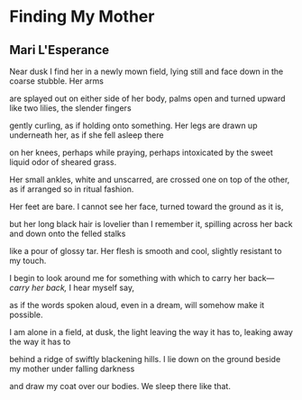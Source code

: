 # Finding My Mother
## Mari L'Esperance
Near dusk I find her in a newly mown field, lying still
and face down in the coarse stubble. Her arms

are splayed out on either side of her body, palms open
and turned upward like two lilies, the slender fingers

gently curling, as if holding onto something. Her legs
are drawn up underneath her, as if she fell asleep there

on her knees, perhaps while praying, perhaps intoxicated
by the sweet liquid odor of sheared grass.

Her small ankles, white and unscarred, are crossed
one on top of the other, as if arranged so in ritual fashion.

Her feet are bare. I cannot see her face, turned
toward the ground as it is,

but her long black hair is lovelier than I remember it,
spilling across her back and down onto the felled stalks

like a pour of glossy tar. Her flesh is smooth
and cool, slightly resistant to my touch.

I begin to look around me for something with which
to carry her back— _carry her back,_ I hear myself say,

as if the words spoken aloud, even in a dream,
will somehow make it possible.

I am alone in a field, at dusk, the light leaving
the way it has to, leaking away the way it has to

behind a ridge of swiftly blackening hills. I lie down
on the ground beside my mother under falling darkness

and draw my coat over our bodies. We sleep there like that.